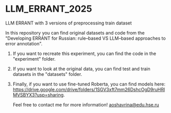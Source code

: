 # LLM_ERRANT_2025
LLM ERRANT with 3 versions of preprocessing train dataset

In this repository you can find original datasets and code from the "Developing ERRANT for Russian: rule–based VS LLM–based approaches to error annotation". 

1. If you want to recreate this experiment, you can find the code in the "experiment" folder.

2. If you want to look at the original data, you can find test and train datasets in the "datasets" folder.

3. Finally, if you want to use fine-tuned Roberta, you can find models here: https://drive.google.com/drive/folders/1SGV3xft7mm26DshcOgD9ruHRlMVSBYX3?usp=sharing.

   Feel free to contact me for more information! aoshavrina@edu.hse.ru
